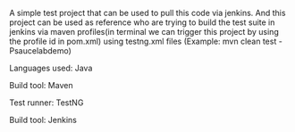 A simple test project that can be used to pull this code via jenkins. And this project can be used as reference who are trying to build the test suite in jenkins via maven profiles(in terminal we can trigger this project by using the profile id in pom.xml) using testng.xml files (Example: mvn clean test -Psaucelabdemo)

Languages used: Java

Build tool: Maven

Test runner: TestNG

Build tool: Jenkins
